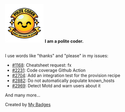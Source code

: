 <img src="https://github.com/my-badges/my-badges/blob/master/badges/polite-coder/polite-coder.png?raw=true" alt="I am a polite coder." title="I am a polite coder." width="128">
<strong>I am a polite coder.</strong>
<br><br>

I use words like "thanks" and "please" in my issues:

- <a href="https://github.com/rstacruz/cheatsheets/issues/1168">#1168</a>: Cheatsheet request: fx
- <a href="https://github.com/deployphp/deployer/issues/2231">#2231</a>: Code coverage Github Action
- <a href="https://github.com/deployphp/deployer/issues/2704">#2704</a>: Add an integration test for the provision recipe
- <a href="https://github.com/deployphp/deployer/issues/2882">#2882</a>: Do not automatically populate known_hosts
- <a href="https://github.com/deployphp/deployer/issues/2969">#2969</a>: Detect Motd and warn users about it

 And many more...


Created by <a href="https://github.com/my-badges/my-badges">My Badges</a>